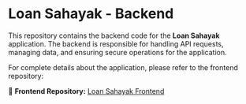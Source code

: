 # Loan Sahayak - Backend

This repository contains the backend code for the **Loan Sahayak** application. The backend is responsible for handling API requests, managing data, and ensuring secure operations for the application.

For complete details about the application, please refer to the frontend repository:

🔗 **Frontend Repository:** [Loan Sahayak Frontend](https://github.com/alikhere/loan-sahayak)
